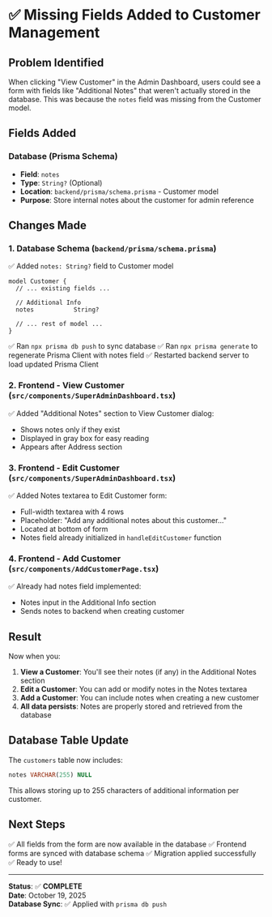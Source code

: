 # ✅ Missing Fields Added to Customer Management

## Problem Identified
When clicking "View Customer" in the Admin Dashboard, users could see a form with fields like "Additional Notes" that weren't actually stored in the database. This was because the `notes` field was missing from the Customer model.

## Fields Added

### Database (Prisma Schema)
- **Field**: `notes`
- **Type**: `String?` (Optional)
- **Location**: `backend/prisma/schema.prisma` - Customer model
- **Purpose**: Store internal notes about the customer for admin reference

## Changes Made

### 1. **Database Schema** (`backend/prisma/schema.prisma`)
✅ Added `notes: String?` field to Customer model

```prisma
model Customer {
  // ... existing fields ...
  
  // Additional Info
  notes           String?
  
  // ... rest of model ...
}
```

✅ Ran `npx prisma db push` to sync database
✅ Ran `npx prisma generate` to regenerate Prisma Client with notes field
✅ Restarted backend server to load updated Prisma Client

### 2. **Frontend - View Customer** (`src/components/SuperAdminDashboard.tsx`)
✅ Added "Additional Notes" section to View Customer dialog:
- Shows notes only if they exist
- Displayed in gray box for easy reading
- Appears after Address section

### 3. **Frontend - Edit Customer** (`src/components/SuperAdminDashboard.tsx`)
✅ Added Notes textarea to Edit Customer form:
- Full-width textarea with 4 rows
- Placeholder: "Add any additional notes about this customer..."
- Located at bottom of form
- Notes field already initialized in `handleEditCustomer` function

### 4. **Frontend - Add Customer** (`src/components/AddCustomerPage.tsx`)
✅ Already had notes field implemented:
- Notes input in the Additional Info section
- Sends notes to backend when creating customer

## Result

Now when you:

1. **View a Customer**: You'll see their notes (if any) in the Additional Notes section
2. **Edit a Customer**: You can add or modify notes in the Notes textarea
3. **Add a Customer**: You can include notes when creating a new customer
4. **All data persists**: Notes are properly stored and retrieved from the database

## Database Table Update

The `customers` table now includes:
```sql
notes VARCHAR(255) NULL
```

This allows storing up to 255 characters of additional information per customer.

## Next Steps

✅ All fields from the form are now available in the database
✅ Frontend forms are synced with database schema
✅ Migration applied successfully
✅ Ready to use!

---

**Status**: ✅ **COMPLETE**  
**Date**: October 19, 2025  
**Database Sync**: ✅ Applied with `prisma db push`

